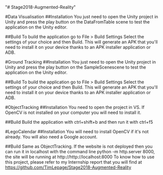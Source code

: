 "# Stage2018-Augmented-Reality" 

#Data Visualisation
##Installation
You just need to open the Unity project in Unity and press the play button on the DataFromTable scene to test the application on the Unity editor.

##Build
To build the application go to File > Build Settings
Select the settings of your choice and then Build. This will generate an APK that you'll need to install it on your device thanks to an APK installer application or ADB.

#Ground Tracking
##Installation
You just need to open the Unity project in Unity and press the play button on the SampleScenescene to test the application on the Unity editor.

##Build
To build the application go to File > Build Settings
Select the settings of your choice and then Build. This will generate an APK that you'll need to install it on your device thanks to an APK installer application or ADB.

#ObjectTracking
##Installation
You need to open the project in VS. If OpenCV is not installed on your computer you will need to install it.

##Build
Build the application with ctrl+shift+b and then run it with ctrl+f5

#LegoCalendar
##Installation
You will need to install OpenCV if it's not already. You will also need a Google account.

##Build
Same as ObjectTracking. If the website is not deployed then you can run it in localhost with the command line python -m http.server 8000, the site will be running at http://http://localhost:8000
To know how to use this project, please refer to my Internship report that you will find at https://github.com/TimLepage/Stage2018-Augmented-Reality